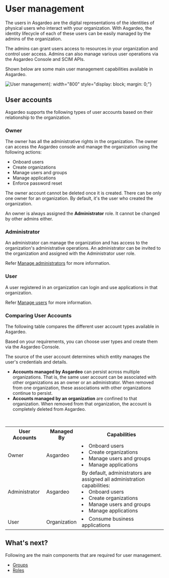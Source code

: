 # User management

The users in Asgardeo are the digital representations of the identities of physical users who interact with your
organization. With Asgardeo, the identity lifecycle of each of these users can be easily managed by the admins of the
organization.

The admins can grant users access to resources in your organization and control user access. Admins can also manage various user operations via the Asgardeo Console and SCIM APIs.

Shown below are some main user management capabilities available in Asgardeo.

![User management]({{base_path}}/assets/img/guides/users/user-management-overview.png){: width="800" style="display: block; margin: 0;"}

## User accounts

Asgardeo supports the following types of user accounts based on their relationship to the organization.

### Owner

The owner has all the administrative rights in the organization. The owner can access the Asgardeo console and manage the organization using the following actions:
  
- Onboard users
- Create organizations
- Manage users and groups
- Manage applications
- Enforce password reset

The owner account cannot be deleted once it is created. There can be only one owner for an organization. By default, it's the user who created the organization.

An owner is always assigned the **Administrator** role. It cannot be changed by other admins either.


### Administrator

An administrator can manage the organization and has access to the organization's administrative operations. An administrator can be invited to the organization and assigned with the Administrator user role.

Refer [Manage administrators]({{base_path}}/guides/users/manage-administrators/) for more information.

### User

A user registered in an organization can login and use applications in that organization.

Refer [Manage users]({{base_path}}/guides/users/manage-users/) for more information.

### Comparing User Accounts

The following table compares the different user account types available in Asgardeo.

Based on your requirements, you can choose user types and create them via the Asgardeo Console.

The source of the user account determines which entity manages the user's credentials and details.

- **Accounts managed by Asgardeo** can persist across multiple organizations. That is, the same user account can be associated with other organizations as an owner or an administrator. When removed from one organization, these associations with other organizations continue to persist.
- **Accounts managed by an organization** are confined to that organization. When removed from that organization, the account is completely deleted from Asgardeo.
<br>

<table>
  <tr>
    <th>User Accounts</th>
    <th>Managed By</th>
    <th>Capabilities</th>
  </tr>
  <tr>
    <td>Owner<Badge text="Asgardeo User" type="optional"/></td>
    <td>Asgardeo</td>
    <td>
        <li>Onboard users</li>
        <li>Create organizations</li>
        <li>Manage users and groups</li>
        <li>Manage applications</li>
    </td>
  </tr>
  <tr>
    <td>Administrator<Badge text="Asgardeo User" type="optional"/></td>
    <td>Asgardeo</td>
    <td>
    By default, administrators are assigned all administration capabilities:
      <li>Onboard users</li>
      <li>Create organizations</li>
      <li>Manage users and groups</li>
      <li>Manage applications</li>
    </td>
  </tr>
  <tr>
    <td>User</td>
    <td>Organization</td>
    <td><li>Consume business applications</li></td>
  </tr>
</table>

## What's next?

Following are the main components that are required for user management.

- [Groups]({{base_path}}/guides/users/manage-groups/)
- [Roles]({{base_path}}/references/user-management/user-roles/)
